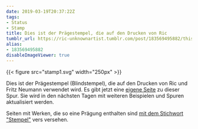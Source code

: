 ```yaml
---
date: 2019-03-19T20:37:22Z
tags:
- Status
- Stamp
title: Dies ist der Prägestempel, die auf den Drucken von Ric
tumblr_url: https://ric-unknownartist.tumblr.com/post/183569495882/this-is-the-stamp-mark-used-on-the-prints-of-ric
alias:
- 183569495882
disableImageViewer: true
---
```

{{< figure src="stamp1.svg" width="250px" >}}

Dies ist der Prägestempel (Blindstempel), die auf den Drucken von Ric und Fritz Neumann verwendet wird. Es gibt jetzt eine [eigene Seite](/hints/fritz-neumann) zu dieser Spur. Sie wird in den nächsten Tagen mit weiteren Beispielen und Spuren aktualisiert werden.

Seiten mit Werken, die so eine Prägung enthalten sind [mit dem Stichwort "Stempel"](/tags/Stamp) vers versehen.

